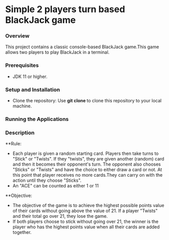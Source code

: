 ﻿# Simple 2 players turn based BlackJack game
### Overview
This project contains a classic console-based BlackJack game.This game allows two players to play BlackJack in a terminal.

### Prerequisites
+ JDK 11 or higher.

### Setup and Installation
+ Clone the repository: Use **git clone <repository-url>** to clone this repository to your local machine.

### Running the Applications
 
### Description
**Rule:
+ Each player is given a random starting card. Players then take turns to "Stick" or "Twists". If they "twists", they are given another (random) card and then it becomes their opponent's turn. The opponent also chooses "Sticks" or "Twists" and have the choice to either draw a card or not. At this point that player receives no more cards.They can carry on with the action until they choose "Sticks". 
+ An "ACE" can be counted as either 1 or 11

**Objective:
+ The objective of the game is to achieve the highest possible points value of their cards without going above the value of 21. If a player "Twists" and their total go over 21, they lose the game.
+ If both players choose to stick without going over 21, the winner is the player who has the highest points value when all their cards are added together.

